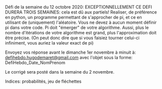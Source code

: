 Défi de la semaine du 12 octobre 2020: EXCEPTIONNELLEMENT CE DEFI DURERA TROIS SEMAINES: cela est dû aux partiels!
Realiser, de préférence en python, un programme permettant de s'approcher de pi, et ce en utilisant de (uniquement) l'aléatoire.
Vous ne devez à aucun moment définir pi dans votre code. Pi doit "émerger" de votre algorithme.
Aussi, plus le nombre d'itérations de votre algorithme est grand, plus l'approximation doit être précise.
(On peut donc dire que si vous faisiez tourner celui-ci infiniment, vous auriez la valeur exact de pi)

Envoyez vos réponse avant le dimanche 1er novembre à minuit à:
defihebdo.hugodemaret@gmail.com
avec l'objet sous la forme: DefiHebdo_Date_NomPrenom

Le corrigé sera posté dans la semaine du 2 novembre.

Indices: probabilités, jeu de fléchettes
